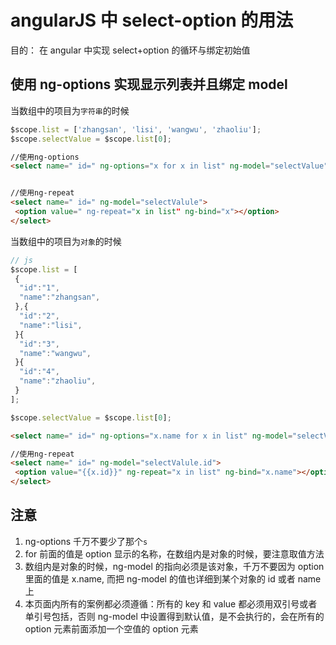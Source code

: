 <!-- Date: 2016-05-21 16:40:37 -->

# angularJS 中 select-option 的用法

目的： 在 angular 中实现 select+option 的循环与绑定初始值

## 使用 ng-options 实现显示列表并且绑定 model

当数组中的项目为`字符串`的时候

```js
$scope.list = ['zhangsan', 'lisi', 'wangwu', 'zhaoliu'];
$scope.selectValue = $scope.list[0];
```

```html
//使用ng-options
<select name=" id=" ng-options="x for x in list" ng-model="selectValue"></select>


//使用ng-repeat
<select name=" id=" ng-model="selectValule">
 <option value=" ng-repeat="x in list" ng-bind="x"></option>
</select>
```

当数组中的项目为`对象`的时候

```js
// js
$scope.list = [
 {
  "id":"1",
  "name":"zhangsan",
 },{
  "id":"2",
  "name":"lisi",
 }{
  "id":"3",
  "name":"wangwu",
 }{
  "id":"4",
  "name":"zhaoliu",
 }
];

$scope.selectValue = $scope.list[0];
```

```html
<select name=" id=" ng-options="x.name for x in list" ng-model="selectValue"></select>

//使用ng-repeat
<select name=" id=" ng-model="selectValule.id">
 <option value="{{x.id}}" ng-repeat="x in list" ng-bind="x.name"></option>
</select>
```

## 注意

1.  ng-options 千万不要少了那个`s`
2.  for 前面的值是 option 显示的名称，在数组内是对象的时候，要注意取值方法
3.  数组内是对象的时候，ng-model 的指向必须是该对象，千万不要因为 option 里面的值是 x.name, 而把 ng-model 的值也详细到某个对象的 id 或者 name 上
4.  本页面内所有的案例都必须遵循：所有的 key 和 value 都必须用双引号或者单引号包括，否则 ng-model 中设置得到默认值，是不会执行的，会在所有的 option 元素前面添加一个空值的 option 元素
